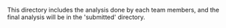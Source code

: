 This directory includes the analysis done by each team members, and the final analysis will be in the 'submitted' directory.
